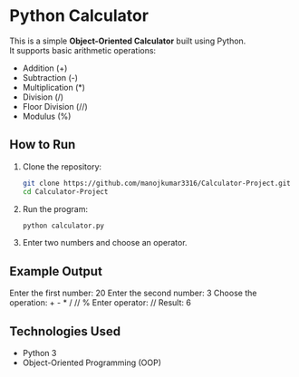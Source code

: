 # Python Calculator

This is a simple **Object-Oriented Calculator** built using Python.  
It supports basic arithmetic operations:

- Addition (+)  
- Subtraction (-)  
- Multiplication (*)  
- Division (/)  
- Floor Division (//)  
- Modulus (%)  

## How to Run

1. Clone the repository:
   ```bash
   git clone https://github.com/manojkumar3316/Calculator-Project.git
   cd Calculator-Project
   ```

2. Run the program:
   ```bash
   python calculator.py
   ```

3. Enter two numbers and choose an operator.

## Example Output

Enter the first number: 20
Enter the second number: 3
Choose the operation: +  -  *  /  //  %
Enter operator: //
Result: 6

## Technologies Used
- Python 3
- Object-Oriented Programming (OOP)
